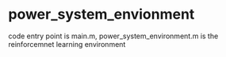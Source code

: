 # power_system_envionment

code entry point is main.m, power_system_environment.m is the reinforcemnet learning environment 
